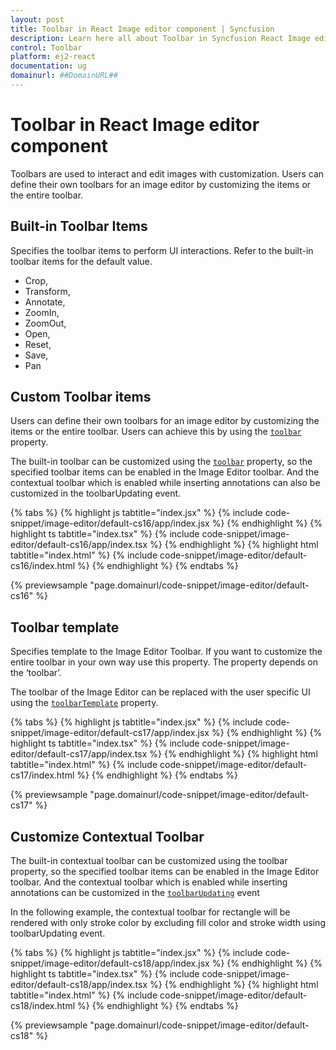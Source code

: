```yaml
---
layout: post
title: Toolbar in React Image editor component | Syncfusion
description: Learn here all about Toolbar in Syncfusion React Image editor component of Syncfusion Essential JS 2 and more.
control: Toolbar 
platform: ej2-react
documentation: ug
domainurl: ##DomainURL##
---
```


# Toolbar in React Image editor component

Toolbars are used to interact and edit images with customization. Users can define their own toolbars for an image editor by customizing the items or the entire toolbar.

## Built-in Toolbar Items

Specifies the toolbar items to perform UI interactions. Refer to the built-in toolbar items for the default value.

* Crop,
* Transform,
* Annotate,
* ZoomIn,
* ZoomOut,
* Open,
* Reset,
* Save,
* Pan

## Custom Toolbar items

Users can define their own toolbars for an image editor by customizing the items or the entire toolbar. Users can achieve this by using the [`toolbar`](https://ej2.syncfusion.com/react/documentation/api/image-editor/#toolbar) property.

The built-in toolbar can be customized using the [`toolbar`](https://ej2.syncfusion.com/react/documentation/api/image-editor/#toolbar) property, so the specified toolbar items can be enabled in the Image Editor toolbar. And the contextual toolbar which is enabled while inserting annotations can also be customized in the toolbarUpdating event.

{% tabs %}
{% highlight js tabtitle="index.jsx" %}
{% include code-snippet/image-editor/default-cs16/app/index.jsx %}
{% endhighlight %}
{% highlight ts tabtitle="index.tsx" %}
{% include code-snippet/image-editor/default-cs16/app/index.tsx %}
{% endhighlight %}
{% highlight html tabtitle="index.html" %}
{% include code-snippet/image-editor/default-cs16/index.html %}
{% endhighlight %}
{% endtabs %}
        
{% previewsample "page.domainurl/code-snippet/image-editor/default-cs16" %}

## Toolbar template

Specifies template to the Image Editor Toolbar. If you want to customize the entire toolbar in your own way use this property. The property depends on the ‘toolbar’.

The toolbar of the Image Editor can be replaced with the user specific UI using the [`toolbarTemplate`](https://ej2.syncfusion.com/react/documentation/api/image-editor/#toolbartemplate) property.

{% tabs %}
{% highlight js tabtitle="index.jsx" %}
{% include code-snippet/image-editor/default-cs17/app/index.jsx %}
{% endhighlight %}
{% highlight ts tabtitle="index.tsx" %}
{% include code-snippet/image-editor/default-cs17/app/index.tsx %}
{% endhighlight %}
{% highlight html tabtitle="index.html" %}
{% include code-snippet/image-editor/default-cs17/index.html %}
{% endhighlight %}
{% endtabs %}
        
{% previewsample "page.domainurl/code-snippet/image-editor/default-cs17" %}

## Customize Contextual Toolbar

The built-in contextual toolbar can be customized using the toolbar property, so the specified toolbar items can be enabled in the Image Editor toolbar. And the contextual toolbar which is enabled while inserting annotations can  be customized in the [`toolbarUpdating`](https://ej2.syncfusion.com/react/documentation/api/image-editor/#toolbarupdating) event

In the following example, the contextual toolbar for rectangle will be rendered with only stroke color by excluding fill color and stroke width using toolbarUpdating event.

{% tabs %}
{% highlight js tabtitle="index.jsx" %}
{% include code-snippet/image-editor/default-cs18/app/index.jsx %}
{% endhighlight %}
{% highlight ts tabtitle="index.tsx" %}
{% include code-snippet/image-editor/default-cs18/app/index.tsx %}
{% endhighlight %}
{% highlight html tabtitle="index.html" %}
{% include code-snippet/image-editor/default-cs18/index.html %}
{% endhighlight %}
{% endtabs %}
        
{% previewsample "page.domainurl/code-snippet/image-editor/default-cs18" %}
